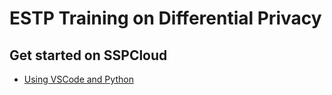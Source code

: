 # ESTP Training on Differential Privacy



## Get started on SSPCloud
- [Using VSCode and Python](https://datalab.sspcloud.fr/launcher/ide/vscode-python?name=estp-training-diff-privacy&version=2.3.19&s3=region-79669f20&resources.requests.cpu=«4000m»&resources.requests.memory=«20Gi»&init.personalInit=«https%3A%2F%2Fraw.githubusercontent.com%2Fjulienjamme%2Fdifferential-privacy-training%2Frefs%2Fheads%2Fmain%2Finit-script%2Fvscode-python.sh»)
